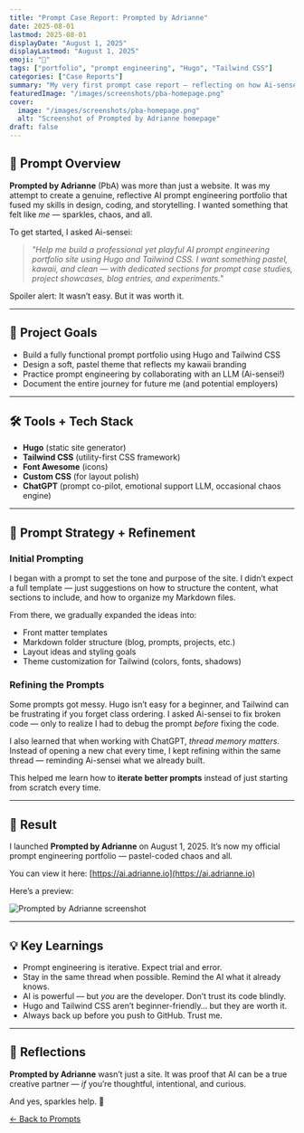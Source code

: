 ```yaml
---
title: "Prompt Case Report: Prompted by Adrianne"
date: 2025-08-01
lastmod: 2025-08-01
displayDate: "August 1, 2025"
displayLastmod: "August 1, 2025"
emoji: "🌸"
tags: ["portfolio", "prompt engineering", "Hugo", "Tailwind CSS"]
categories: ["Case Reports"]
summary: "My very first prompt case report — reflecting on how Ai-sensei helped me build Prompted by Adrianne from scratch, complete with sparkles, stickers, and chaos coding."
featuredImage: "/images/screenshots/pba-homepage.png"
cover:
  image: "/images/screenshots/pba-homepage.png"
  alt: "Screenshot of Prompted by Adrianne homepage"
draft: false
---
```


## 📝 Prompt Overview

**Prompted by Adrianne** (PbA) was more than just a website. It was my attempt to create a genuine, reflective AI prompt engineering portfolio that fused my skills in design, coding, and storytelling. I wanted something that felt like *me* — sparkles, chaos, and all.

To get started, I asked Ai-sensei:

> *"Help me build a professional yet playful AI prompt engineering portfolio site using Hugo and Tailwind CSS. I want something pastel, kawaii, and clean — with dedicated sections for prompt case studies, project showcases, blog entries, and experiments."*

Spoiler alert: It wasn’t easy. But it was worth it.

---

## 🎯 Project Goals

- Build a fully functional prompt portfolio using Hugo and Tailwind CSS
- Design a soft, pastel theme that reflects my kawaii branding
- Practice prompt engineering by collaborating with an LLM (Ai-sensei!)
- Document the entire journey for future me (and potential employers)

---

## 🛠️ Tools + Tech Stack

- **Hugo** (static site generator)
- **Tailwind CSS** (utility-first CSS framework)
- **Font Awesome** (icons)
- **Custom CSS** (for layout polish)
- **ChatGPT** (prompt co-pilot, emotional support LLM, occasional chaos engine)

---

## 🧠 Prompt Strategy + Refinement

### Initial Prompting

I began with a prompt to set the tone and purpose of the site. I didn’t expect a full template — just suggestions on how to structure the content, what sections to include, and how to organize my Markdown files.

From there, we gradually expanded the ideas into:

- Front matter templates
- Markdown folder structure (blog, prompts, projects, etc.)
- Layout ideas and styling goals
- Theme customization for Tailwind (colors, fonts, shadows)

### Refining the Prompts

Some prompts got messy. Hugo isn’t easy for a beginner, and Tailwind can be frustrating if you forget class ordering. I asked Ai-sensei to fix broken code — only to realize I had to debug the prompt *before* fixing the code.

I also learned that when working with ChatGPT, *thread memory matters.* Instead of opening a new chat every time, I kept refining within the same thread — reminding Ai-sensei what we already built.

This helped me learn how to **iterate better prompts** instead of just starting from scratch every time.

---

## 🌈 Result

I launched **Prompted by Adrianne** on August 1, 2025. It’s now my official prompt engineering portfolio — pastel-coded chaos and all.

You can view it here: [https://ai.adrianne.io](https://ai.adrianne.io)

Here’s a preview:

![Prompted by Adrianne screenshot](/images/screenshots/pba-homepage.png)

---

## 💡 Key Learnings

- Prompt engineering is iterative. Expect trial and error.
- Stay in the same thread when possible. Remind the AI what it already knows.
- AI is powerful — but *you* are the developer. Don’t trust its code blindly.
- Hugo and Tailwind CSS aren’t beginner-friendly… but they are worth it.
- Always back up before you push to GitHub. Trust me.

---

## 💬 Reflections

**Prompted by Adrianne** wasn’t just a site. It was proof that AI can be a true creative partner — *if* you’re thoughtful, intentional, and curious.

And yes, sparkles help. 🌸

[← Back to Prompts](/prompts)
